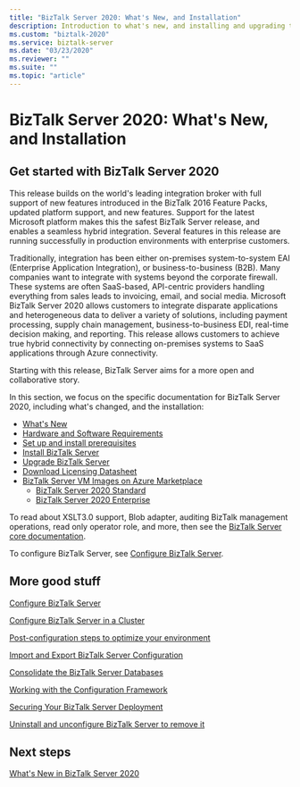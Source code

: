 ```yaml
---
title: "BizTalk Server 2020: What's New, and Installation"
description: Introduction to what's new, and installing and upgrading to BizTalk Server 2020
ms.custom: "biztalk-2020"
ms.service: biztalk-server
ms.date: "03/23/2020"
ms.reviewer: ""
ms.suite: ""
ms.topic: "article"
---
```


# BizTalk Server 2020: What's New, and Installation

## Get started with BizTalk Server 2020

This release builds on the world's leading integration broker with full support of new features introduced in the BizTalk 2016 Feature Packs, updated platform support, and new features. Support for the latest Microsoft platform makes this the safest BizTalk Server release, and enables a seamless hybrid integration. Several features in this release are running successfully in production environments with enterprise customers.

Traditionally, integration has been either on-premises system-to-system EAI (Enterprise Application Integration), or business-to-business (B2B). Many companies want to integrate with systems beyond the corporate firewall. These systems are often SaaS-based, API-centric providers handling everything from sales leads to invoicing, email, and social media. Microsoft BizTalk Server 2020 allows customers to integrate disparate applications and heterogeneous data to deliver a variety of solutions, including payment processing, supply chain management, business-to-business EDI, real-time decision making, and reporting. This release allows customers to achieve true hybrid connectivity by connecting on-premises systems to SaaS applications through Azure connectivity.

Starting with this release, BizTalk Server aims for a more open and collaborative story.

In this section, we focus on the specific documentation for BizTalk Server 2020, including what's changed, and the installation:

* [What's New](../install-and-config-guides/whats-new-in-biztalk-server-2020.md)  
* [Hardware and Software Requirements](../install-and-config-guides/hardware-and-software-requirements-for-biztalk-server-2020.md)  
* [Set up and install prerequisites](../install-and-config-guides/set-up-and-install-prerequisites-for-biztalk-server-2020.md)  
* [Install BizTalk Server](../install-and-config-guides/install-biztalk-server-2020.md)
* [Upgrade BizTalk Server](../install-and-config-guides/upgrade-to-biztalk-server-2020.md)
* [Download Licensing Datasheet](https://download.microsoft.com/download/0/1/9/0194b3c5-72cc-4dcb-91a8-1908642c8fde/BizTalk_Server_2020_Licensing_Datasheet_EN_US.pdf)
* [BizTalk Server VM Images on Azure Marketplace](https://azuremarketplace.microsoft.com/marketplace/apps/microsoftbiztalkserver.biztalk-server)
    - [BizTalk Server 2020 Standard](https://portal.azure.com/#create/Microsoft.BizTalkServer2020Standard)
    - [BizTalk Server 2020 Enterprise](https://portal.azure.com/#create/Microsoft.BizTalkServer2020Enterprise)
  
To read about XSLT3.0 support, Blob adapter, auditing BizTalk management operations, read only operator role, and more, then see the [BizTalk Server core documentation](../core/biztalk-server-core-documentation.md).

To configure BizTalk Server, see [Configure BizTalk Server](../install-and-config-guides/configure-biztalk-server.md).

## More good stuff

[Configure BizTalk Server](../install-and-config-guides/configure-biztalk-server.md)

[Configure BizTalk Server in a Cluster](../install-and-config-guides/configure-biztalk-server-in-a-cluster.md)

[Post-configuration steps to optimize your environment](../install-and-config-guides/post-configuration-steps-to-optimize-your-environment.md)

[Import and Export BizTalk Server Configuration](../install-and-config-guides/import-and-export-biztalk-server-configuration.md)

[Consolidate the BizTalk Server Databases](../install-and-config-guides/consolidate-the-biztalk-server-databases2.md)

[Working with the Configuration Framework](../install-and-config-guides/working-with-the-configuration-framework.md)

[Securing Your BizTalk Server Deployment](../install-and-config-guides/securing-your-biztalk-server-deployment.md)

[Uninstall and unconfigure BizTalk Server to remove it](../install-and-config-guides/uninstall-and-unconfigure-biztalk-server-to-remove-it.md)

## Next steps

[What's New in BizTalk Server 2020](whats-new-in-biztalk-server-2020.md)

